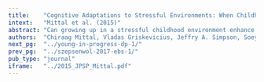 ```yaml
---
title:    "Cognitive Adaptations to Stressful Environments: When Childhood Adversity Enhances Adult Executive Function."
intext:   "Mittal et al. (2015)"
abstract: "Can growing up in a stressful childhood environment enhance certain cognitive functions? Drawing participants from higher-income and lower-income backgrounds, we tested how adults who grew up in harsh or unpredictable environments fared on 2 types of executive function tasks: inhibition and shifting. People who experienced unpredictable childhoods performed worse at inhibition (overriding dominant responses), but performed better at shifting (efficiently switching between different tasks). This finding is consistent with the notion that shifting, but not inhibition, is especially useful in unpredictable environments. Importantly, differences in executive function between people who experienced unpredictable versus predictable childhoods emerged only when they were tested in uncertain contexts. This catalyst suggests that some individual differences related to early life experience are manifested under conditions of uncertainty in adulthood. Viewed as a whole, these findings indicate that adverse childhood environments do not universally impair mental functioning, but can actually enhance specific types of cognitive performance in the face of uncertainty."
authors:  "Chiraag Mittal, Vladas Griskevicius, Jeffry A. Simpson, Soeyeon Sung, & Ethan S. Young"
next_pg:  "../young-in-progress-dp-1/"
prev_pg:  "../szepsenwol-2017-ebs-1/"
pub_type: "journal"
iframe:   "../2015_JPSP_Mittal.pdf"
---
```

